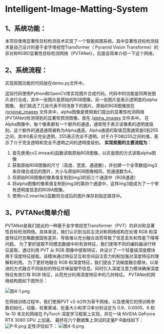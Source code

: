 # Intelligent-Image-Matting-System
##  1、系统功能：
本项目使用显著性目标检测技术实现了一个智能抠图系统。其中显著性目标检测技术是自己设计的基于金字塔视觉Transformer（ Pyramid Vision Transforme）的非对称RGBD显著性目标检测网络（PVTANet）。后面会简单介绍一下这个网络。
## 2、系统流程：
实现抠图功能的代码放在demo.py文件中。 

这段代码使用Python和OpenCV库实现图片合成代码。代码中的功能是将两张图片进行合成，其中一张图片是原始的RGB图像，另一张图片是表示透明度的alpha图像。
我们挑选了几张代表不同场景下的图片。原始的RGB图像放在 /[original_images](https://github.com/STRUGGLE1999/Intelligent-Image-Matting-System/tree/main/original_images) 文件夹中，alpha图像是使用我们提出的显著性检测网络(PVTANet)检测得到的显著性预测图像，放在 /[alpha_images](https://github.com/STRUGGLE1999/Intelligent-Image-Matting-System/tree/main/alpha_images) 文件夹中。
在Alpha图像中，每个像素都有一个额外的通道，通常用于表示该像素的透明度级别。这个额外的通道通常被称为Alpha通道。Alpha通道的取值范围通常是0到255之间，其中0表示完全透明，255表示完全不透明。对于介于0和255之间的值，表示了介于完全透明和完全不透明之间的透明度级别。
**实现抠图的主要流程为**：

1. 首先使用cv2.imread()函数读取原始RGB图像，以灰度图的方式读取alpha图像
2. 获取原始RGB图像的尺寸（高度、宽度、通道数），并创建一个全零数组img3来存储合成后的图片，大小与原始RGB图像相同，但通道数为4。
3. 将原始RGB图像的像素值复制到img3的前三个通道中（RGB通道）
4. 将alpha图像的像素值复制到img3的第四个通道中，这样img3就成为了一个带有透明度信息的RGBA图像。
5. 使用cv2.imwrite()函数将合成后的图片保存到指定路径中。
## 3、PVTANet简单介绍
PVTANet是我们提出的一种基于金字塔视觉Transformer（PVT）的非对称显著性目标检测网络。具体来说，我们认识到当前主流对称网络结构在处理 RGB 和深度特征时忽略数据固有差异、导致难以充分融合进而导致了信息丢失和性能下降等问题。
为了更好提取不同模态数据中的有效特征，我们使用不同的编码器进行特征提取，通过利用 PVT 从 RGB 图像中提取特征，并设计了一个轻量级深度模块用于深度特征提取。该模块通过特征交互和空间自注意力机制加强对深度特征的理解和利用。
为了更好地融合 RGB 和深度特征，我们提出了流梯度融合模块，以渐进的方式融合不同级别的特征并保留细节信息。同时引入深度注意力模块确保深度特征有效引导 RGB 特征，从而充分利用深度特征中的几何特征。
PVTANet的网络结构图如下图所示：

![图4-1.png](https://cdn.nlark.com/yuque/0/2024/png/22838017/1712049683748-06fc3884-fee6-4f71-97bf-3c00da6502cf.png#averageHue=%23e6e9d4&clientId=u6d5286e6-1f92-4&from=paste&height=751&id=u39c97063&originHeight=1502&originWidth=2162&originalType=binary&ratio=2&rotation=0&showTitle=false&size=265731&status=done&style=none&taskId=u59b0f8ad-a7ff-42b7-96cf-c40be1eec9d&title=&width=1081)

在网络训练过程中，我们使用PVT v2-b2作为骨干网络，以及使用它的预训练参数初始化，动量、权重衰减、批量大小和学习率分别设定为 0.9、0.0005、6 和 1e-10 本文的网络在 PyTorch 深度学习框架上实现，并在一块 NVIDIA GeForce RTX 3080 GPU 上加速。
最终在六个数据集上测试的定量P-R曲线如下：
![P-R.png](https://cdn.nlark.com/yuque/0/2024/png/22838017/1712049869447-249ce275-520f-4e41-8f87-7870aed3ad92.png#averageHue=%23f2f1f1&clientId=u6d5286e6-1f92-4&from=paste&height=577&id=u442cbb5a&originHeight=1154&originWidth=2079&originalType=binary&ratio=2&rotation=0&showTitle=false&size=752651&status=done&style=none&taskId=u14daaf0c-9c63-44f4-a27b-75244d86ece&title=&width=1039.5)
定性评估如下：
![图4-6.png](https://cdn.nlark.com/yuque/0/2024/png/22838017/1712049902573-06ae1d39-d6b4-4cdc-8763-4ea3c5270429.png#averageHue=%23454544&clientId=u6d5286e6-1f92-4&from=paste&height=709&id=ue265b034&originHeight=1417&originWidth=2082&originalType=binary&ratio=2&rotation=0&showTitle=false&size=1347263&status=done&style=none&taskId=ufa74ddf3-ecf8-4d53-aea2-4fc55b8e574&title=&width=1041)



